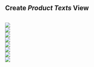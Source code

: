 
## Create <i>Product Texts</i> View
  <br>![](/exercises/ex3/images/create_product_texts_view_01.png)
  <br>![](/exercises/ex3/images/create_product_texts_view_02.png)
  <br>![](/exercises/ex3/images/create_product_texts_view_03.png)
  <br>![](/exercises/ex3/images/create_product_texts_view_04.png)
  <br>![](/exercises/ex3/images/create_product_texts_view_05.png)
  <br>![](/exercises/ex3/images/create_product_texts_view_06.png)
  <br>![](/exercises/ex3/images/create_product_texts_view_07.png)
  <br>![](/exercises/ex3/images/create_product_texts_view_08.png)
